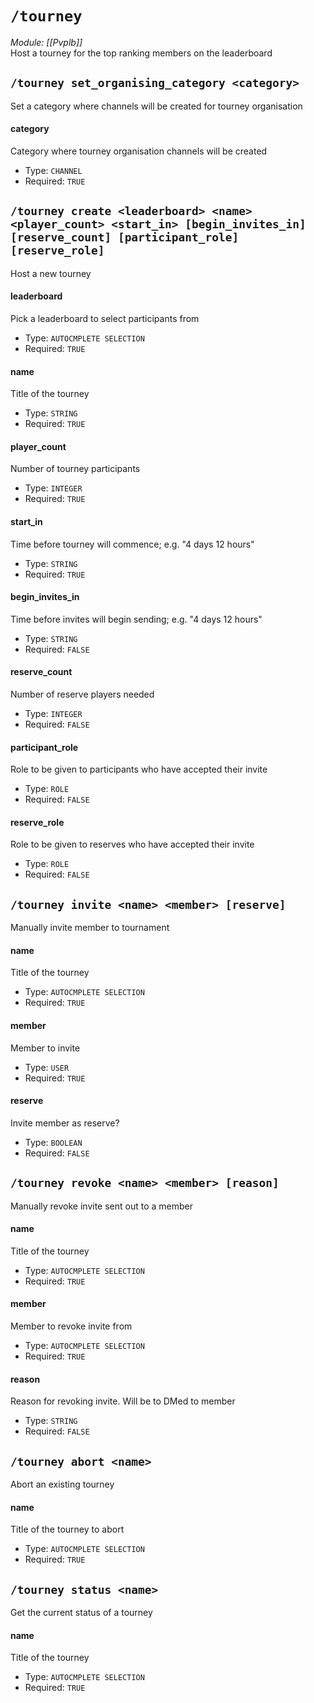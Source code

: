 # `/tourney`
*Module: [[Pvplb]]*<br>
Host a tourney for the top ranking members on the leaderboard
## `/tourney set_organising_category <category>`
Set a category where channels will be created for tourney organisation
#### category
Category where tourney organisation channels will be created
- Type: `CHANNEL`
- Required: `TRUE`
## `/tourney create <leaderboard> <name> <player_count> <start_in> [begin_invites_in] [reserve_count] [participant_role] [reserve_role]`
Host a new tourney
#### leaderboard
Pick a leaderboard to select participants from
- Type: `AUTOCMPLETE SELECTION`
- Required: `TRUE`
#### name
Title of the tourney
- Type: `STRING`
- Required: `TRUE`
#### player_count
Number of tourney participants
- Type: `INTEGER`
- Required: `TRUE`
#### start_in
Time before tourney will commence; e.g. "4 days 12 hours"
- Type: `STRING`
- Required: `TRUE`
#### begin_invites_in
Time before invites will begin sending; e.g. "4 days 12 hours"
- Type: `STRING`
- Required: `FALSE`
#### reserve_count
Number of reserve players needed
- Type: `INTEGER`
- Required: `FALSE`
#### participant_role
Role to be given to participants who have accepted their invite
- Type: `ROLE`
- Required: `FALSE`
#### reserve_role
Role to be given to reserves who have accepted their invite
- Type: `ROLE`
- Required: `FALSE`
## `/tourney invite <name> <member> [reserve]`
Manually invite member to tournament
#### name
Title of the tourney
- Type: `AUTOCMPLETE SELECTION`
- Required: `TRUE`
#### member
Member to invite
- Type: `USER`
- Required: `TRUE`
#### reserve
Invite member as reserve?
- Type: `BOOLEAN`
- Required: `FALSE`
## `/tourney revoke <name> <member> [reason]`
Manually revoke invite sent out to a member
#### name
Title of the tourney
- Type: `AUTOCMPLETE SELECTION`
- Required: `TRUE`
#### member
Member to revoke invite from
- Type: `AUTOCMPLETE SELECTION`
- Required: `TRUE`
#### reason
Reason for revoking invite. Will be to DMed to member
- Type: `STRING`
- Required: `FALSE`
## `/tourney abort <name>`
Abort an existing tourney
#### name
Title of the tourney to abort
- Type: `AUTOCMPLETE SELECTION`
- Required: `TRUE`
## `/tourney status <name>`
Get the current status of a tourney
#### name
Title of the tourney
- Type: `AUTOCMPLETE SELECTION`
- Required: `TRUE`